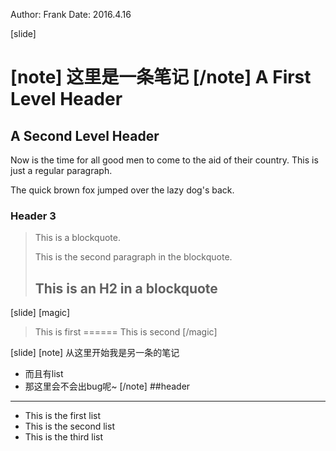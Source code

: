 Author: Frank
Date: 2016.4.16


[slide]

[note]
这里是一条笔记
[/note]
A First Level Header
====================

A Second Level Header
---------------------

Now is the time for all good men to come to
the aid of their country. This is just a
regular paragraph.

The quick brown fox jumped over the lazy
dog's back.

### Header 3

> This is a blockquote.
> 
> This is the second paragraph in the blockquote.
>
> ## This is an H2 in a blockquote

[slide]
[magic]
> This is first
======
> This is second
[/magic]

[slide]
[note]
从这里开始我是另一条的笔记
* 而且有list
* 那这里会不会出bug呢~
[/note]
##header
-----
* This is the first list
* This is the second list
* This is the third list